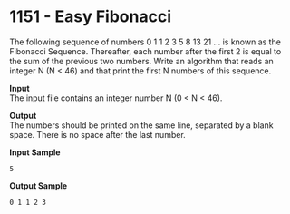 # 1151 - Easy Fibonacci

The following sequence of numbers 0 1 1 2 3 5 8 13 21 ... is known as the Fibonacci Sequence. Thereafter, each number after the first 2 is equal to the sum of the previous two numbers. Write an algorithm that reads an integer N (N < 46) and that print the first N numbers of this sequence.

**Input**<br>
The input file contains an integer number N (0 < N < 46).

**Output**<br>
The numbers ​​should be printed on the same line, separated by a blank space. There is no space after the last number.

**Input Sample**
````
5
````

**Output Sample**
````
0 1 1 2 3
````